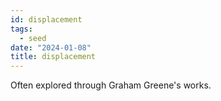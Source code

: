 ```yaml
---
id: displacement
tags:
  - seed
date: "2024-01-08"
title: displacement
---
```


Often explored through Graham Greene's works.

